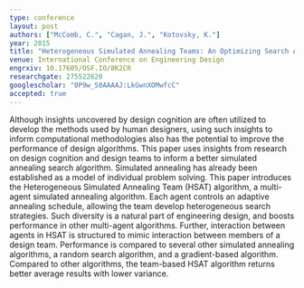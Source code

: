 ```yaml
---
type: conference
layout: post
authors: ["McComb, C.", "Cagan, J.", "Kotovsky, K."]
year: 2015
title: "Heterogeneous Simulated Annealing Teams: An Optimizing Search Algorithm Inspired by Engineering Design Teams"
venue: International Conference on Engineering Design
engrxiv: 10.17605/OSF.IO/8K2CR
researchgate: 275522620
googlescholar: "0P9w_S0AAAAJ:LkGwnXOMwfcC"
accepted: true
---
```

Although insights uncovered by design cognition are often utilized to develop the methods used by human designers, using such insights to inform computational methodologies also has the potential to improve the performance of design algorithms. This paper uses insights from research on design cognition and design teams to inform a better simulated annealing search algorithm. Simulated annealing has already been established as a model of individual problem solving. This paper introduces the Heterogeneous Simulated Annealing Team (HSAT) algorithm, a multi-agent simulated annealing algorithm. Each agent controls an adaptive annealing schedule, allowing the team develop heterogeneous search strategies. Such diversity is a natural part of engineering design, and boosts performance in other multi-agent algorithms. Further, interaction between agents in HSAT is structured to mimic interaction between members of a design team. Performance is compared to several other simulated annealing algorithms, a random search algorithm, and a gradient-based algorithm. Compared to other algorithms, the team-based HSAT algorithm returns better average results with lower variance.
